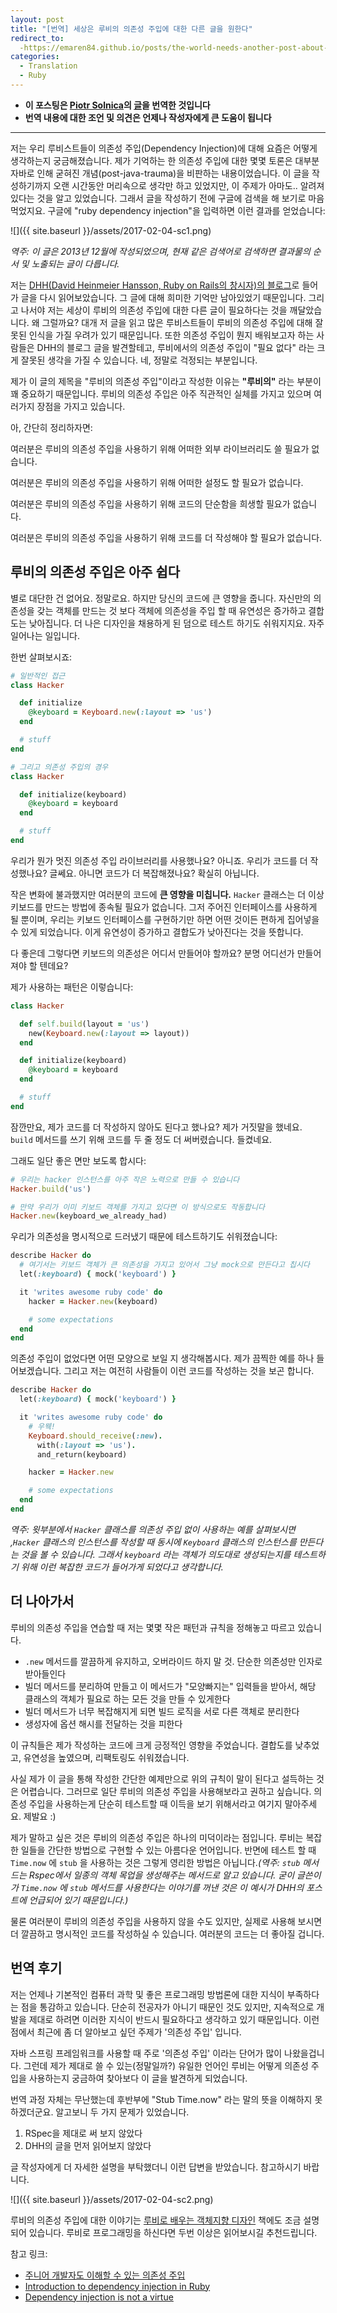 ```yaml
---
layout: post
title: "[번역] 세상은 루비의 의존성 주입에 대한 다른 글을 원한다"
redirect_to:
  -https://emaren84.github.io/posts/the-world-needs-another-post-about-dependency-injection-in-ruby-kor
categories:
  - Translation
  - Ruby
---
```


- **이 포스팅은 [Piotr Solnica](https://twitter.com/_solnic_)의 [글](http://solnic.eu/2013/12/17/the-world-needs-another-post-about-dependency-injection-in-ruby.html)을 번역한 것입니다**
- **번역 내용에 대한 조언 및 의견은 언제나 작성자에게 큰 도움이 됩니다**

---

저는 우리 루비스트들이 의존성 주입(Dependency Injection)에 대해 요즘은 어떻게 생각하는지 궁금해졌습니다. 제가 기억하는 한 의존성 주입에 대한 몇몇 토론은 대부분 자바로 인해 굳혀진 개념(post-java-trauma)을 비판하는 내용이었습니다. 이 글을 작성하기까지 오랜 시간동안 머리속으로 생각만 하고 있었지만, 이 주제가 아마도.. 알려져 있다는 것을 알고 있었습니다. 그래서 글을 작성하기 전에 구글에 검색을 해 보기로 마음먹었지요. 구글에 "ruby dependency injection"을 입력하면 이런 결과를 얻었습니다:

![]({{ site.baseurl }}/assets/2017-02-04-sc1.png)

*역주: 이 글은 2013년 12월에 작성되었으며, 현재 같은 검색어로 검색하면 결과물의 순서 및 노출되는 글이 다릅니다.*

저는 [DHH(David Heinmeier Hansson, Ruby on Rails의 창시자)의 블로그](http://david.heinemeierhansson.com/2012/dependency-injection-is-not-a-virtue.html)로 들어가 글을 다시 읽어보았습니다. 그 글에 대해 희미한 기억만 남아있었기 때문입니다. 그리고 나서야 저는 세상이 루비의 의존성 주입에 대한 다른 글이 필요하다는 것을 깨달았습니다. 왜 그럴까요? 대개 저 글을 읽고 많은 루비스트들이 루비의 의존성 주입에 대해 잘못된 인식을 가질 우려가 있기 때문입니다. 또한 의존성 주입이 뭔지 배워보고자 하는 사람들은 DHH의 블로그 글을 발견할테고, 루비에서의 의존성 주입이 "필요 없다" 라는 크게 잘못된 생각을 가질 수 있습니다. 네, 정말로 걱정되는 부분입니다.

제가 이 글의 제목을 "루비의 의존성 주입"이라고 작성한 이유는 **"루비의"** 라는 부분이 꽤 중요하기 때문입니다. 루비의 의존성 주입은 아주 직관적인 실체를 가지고 있으며 여러가지 장점을 가지고 있습니다.

아, 간단히 정리하자면:

여러분은 루비의 의존성 주입을 사용하기 위해 어떠한 외부 라이브러리도 쓸 필요가 없습니다.

여러분은 루비의 의존성 주입을 사용하기 위해 어떠한 설정도 할 필요가 없습니다.

여러분은 루비의 의존성 주입을 사용하기 위해 코드의 단순함을 희생할 필요가 없습니다.

여러분은 루비의 의존성 주입을 사용하기 위해 코드를 더 작성해야 할 필요가 없습니다.



## 루비의 의존성 주입은 아주 쉽다

별로 대단한 건 없어요. 정말로요. 하지만 당신의 코드에 큰 영향을 줍니다. 자신만의 의존성을 갖는 객체를 만드는 것 보다 객체에 의존성을 주입 할 때 유연성은 증가하고 결합도는 낮아집니다. 더 나은 디자인을 채용하게 된 덤으로 테스트 하기도 쉬워지지요. 자주 일어나는 일입니다.

한번 살펴보시죠:

```ruby
# 일반적인 접근
class Hacker

  def initialize
    @keyboard = Keyboard.new(:layout => 'us')
  end

  # stuff
end

# 그리고 의존성 주입의 경우
class Hacker

  def initialize(keyboard)
    @keyboard = keyboard
  end

  # stuff
end
```

우리가 뭔가 멋진 의존성 주입 라이브러리를 사용했나요? 아니죠. 우리가 코드를 더 작성했나요? 글쎄요. 아니면 코드가 더 복잡해졌나요? 확실히 아닙니다.

작은 변화에 불과했지만 여러분의 코드에 **큰 영향을 미칩니다.** `Hacker` 클래스는 더 이상 키보드를 만드는 방법에 종속될 필요가 없습니다. 그저 주어진 인터페이스를 사용하게 될 뿐이며, 우리는 키보드 인터페이스를 구현하기만 하면 어떤 것이든 편하게 집어넣을 수 있게 되었습니다. 이게 유연성이 증가하고 결합도가 낮아진다는 것을 뜻합니다.

다 좋은데 그렇다면 키보드의 의존성은 어디서 만들어야 할까요? 분명 어디선가 만들어져야 할 텐데요?

제가 사용하는 패턴은 이렇습니다:

```ruby
class Hacker

  def self.build(layout = 'us')
    new(Keyboard.new(:layout => layout))
  end

  def initialize(keyboard)
    @keyboard = keyboard
  end

  # stuff
end
```

잠깐만요, 제가 코드를 더 작성하지 않아도 된다고 했나요? 제가 거짓말을 했네요. `build` 메서드를 쓰기 위해 코드를 두 줄 정도 더 써버렸습니다. 들켰네요.

그래도 일단 좋은 면만 보도록 합시다:

```ruby
# 우리는 hacker 인스턴스를 아주 작은 노력으로 만들 수 있습니다
Hacker.build('us')

# 만약 우리가 이미 키보드 객체를 가지고 있다면 이 방식으로도 작동합니다
Hacker.new(keyboard_we_already_had)
```

우리가 의존성을 명시적으로 드러냈기 때문에 테스트하기도 쉬워졌습니다:

```ruby
describe Hacker do
  # 여기서는 키보드 객체가 큰 의존성을 가지고 있어서 그냥 mock으로 만든다고 칩시다
  let(:keyboard) { mock('keyboard') }

  it 'writes awesome ruby code' do
    hacker = Hacker.new(keyboard)

    # some expectations
  end
end
```

의존성 주입이 없었다면 어떤 모양으로 보일 지 생각해봅시다. 제가 끔찍한 예를 하나 들어보겠습니다. 그리고 저는 여전히 사람들이 이런 코드를 작성하는 것을 보곤 합니다.

```ruby
describe Hacker do
  let(:keyboard) { mock('keyboard') }

  it 'writes awesome ruby code' do
	# 우웩!
    Keyboard.should_receive(:new).
      with(:layout => 'us').
      and_return(keyboard)

    hacker = Hacker.new

    # some expectations
  end
end
```

*역주: 윗부분에서 `Hacker` 클래스를 의존성 주입 없이 사용하는 예를 살펴보시면 ,`Hacker` 클래스의 인스턴스를 작성할 때 동시에 `Keyboard` 클래스의 인스턴스를 만든다는 것을 볼 수 있습니다. 그래서 `keyboard` 라는 객체가 의도대로 생성되는지를 테스트하기 위해 이런 복잡한 코드가 들어가게 되었다고 생각합니다.*



## 더 나아가서

루비의 의존성 주입을 연습할 때 저는 몇몇 작은 패턴과 규칙을 정해놓고 따르고 있습니다.

- `.new` 메서드를 깔끔하게 유지하고, 오버라이드 하지 말 것. 단순한 의존성만 인자로 받아들인다
- 빌더 메서드를 분리하여 만들고 이 메서드가 "모양빠지는" 입력들을 받아서, 해당 클래스의 객체가 필요로 하는 모든 것을 만들 수 있게한다
- 빌더 메서드가 너무 복잡해지게 되면 빌드 로직을 서로 다른 객체로 분리한다
- 생성자에 옵션 해시를 전달하는 것을 피한다

이 규칙들은 제가 작성하는 코드에 크게 긍정적인 영향을 주었습니다. 결합도를 낮추었고, 유연성을 높였으며, 리팩토링도 쉬워졌습니다.

사실 제가 이 글을 통해 작성한 간단한 예제만으로 위의 규칙이 말이 된다고 설득하는 것은 어렵습니다. 그러므로 일단 루비의 의존성 주입을 사용해보라고 권하고 싶습니다. 의존성 주입을 사용하는게 단순히 테스트할 때 이득을 보기 위해서라고 여기지 말아주세요. 제발요 :)

제가 말하고 싶은 것은 루비의 의존성 주입은 하나의 미덕이라는 점입니다. 루비는 복잡한 일들을 간단한 방법으로 구현할 수 있는 아름다운 언어입니다. 반면에 테스트 할 때 `Time.now` 에 `stub` 을 사용하는 것은 그렇게 영리한 방법은 아닙니다.*(역주: `stub` 메서드는 Rspec에서 일종의 객체 목업을 생성해주는 메서드로 알고 있습니다. 굳이 글쓴이가 `Time.now` 에 `stub` 메서드를 사용한다는 이야기를 꺼낸 것은 이 예시가 DHH의 포스트에 언급되어 있기 때문입니다.)*

물론 여러분이 루비의 의존성 주입을 사용하지 않을 수도 있지만, 실제로 사용해 보시면 더 깔끔하고 명시적인 코드를 작성하실 수 있습니다. 여러분의 코드는 더 좋아질 겁니다.



## 번역 후기

저는 언제나 기본적인 컴퓨터 과학 및 좋은 프로그래밍 방법론에 대한 지식이 부족하다는 점을 통감하고 있습니다. 단순히 전공자가 아니기 때문인 것도 있지만, 지속적으로 개발을 제대로 하려면 이러한 지식이 반드시 필요하다고 생각하고 있기 때문입니다. 이런 점에서 최근에 좀 더 알아보고 싶던 주제가 '의존성 주입' 입니다.

자바 스프링 프레임워크를 사용할 때 주로 '의존성 주입' 이라는 단어가 많이 나왔을겁니다. 그런데 제가 제대로 쓸 수 있는(정말일까?) 유일한 언어인 루비는 어떻게 의존성 주입을 사용하는지 궁금하여 찾아보다 이 글을 발견하게 되었습니다.

번역 과정 자체는 무난했는데 후반부에 "Stub Time.now" 라는 말의 뜻을 이해하지 못하겠더군요. 알고보니 두 가지 문제가 있었습니다.

1. RSpec을 제대로 써 보지 않았다
1. DHH의 글을 먼저 읽어보지 않았다

글 작성자에게 더 자세한 설명을 부탁했더니 이런 답변을 받았습니다. 참고하시기 바랍니다.

![]({{ site.baseurl }}/assets/2017-02-04-sc2.png)

루비의 의존성 주입에 대한 이야기는 [루비로 배우는 객체지향 디자인](http://www.aladin.co.kr/shop/wproduct.aspx?ItemId=49317754) 책에도 조금 설명되어 있습니다. 루비로 프로그래밍을 하신다면 두번 이상은 읽어보시길 추천드립니다.

참고 링크:

- [주니어 개발자도 이해할 수 있는 의존성 주입](http://www.slideshare.net/hnki0104/ss-42101768)
- [Introduction to dependency injection in Ruby](https://medium.com/@Bakku1505/introduction-to-dependency-injection-in-ruby-dc238655a278#.ywoosbc3h)
- [Dependency injection is not a virtue](http://david.heinemeierhansson.com/2012/dependency-injection-is-not-a-virtue.html)

